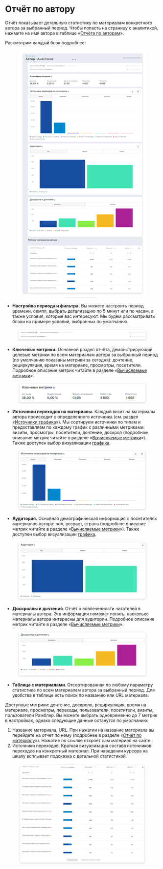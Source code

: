 # Отчёт по автору

Отчёт показывает детальную статистику по материалам конкретного автора за выбранный период. Чтобы попасть на страницу с аналитикой, нажмите на имя автора в таблице «[Отчёта по авторам](otchyot-po-avtoram.md)».

Рассмотрим каждый блок подробнее:

<figure><img src="../../../.gitbook/assets/1 (11).png" alt=""><figcaption></figcaption></figure>

* **Настройка периода и фильтра.** Вы можете настроить период времени, семпл, выбрать детализацию по 5 минут или по часам, а также условия, которые вас интересуют. Мы будем рассматривать блоки на примере условий, выбранных по умолчанию.

<figure><img src="../../../.gitbook/assets/2 (13).png" alt=""><figcaption></figcaption></figure>

* **Ключевые метрики.** Основной раздел отчёта, демонстрирующий целевые метрики по всем материалам автора за выбранный период (по умолчанию показаны метрики за сегодня): дочтение, рециркуляция, время на материале, просмотры, посетители. Подробное описание метрик читайте в разделе «[Вычисляемые метрики](../../metriki-analitiki/vychislyaemye-metriki.md)».

<figure><img src="../../../.gitbook/assets/3 (11).png" alt=""><figcaption></figcaption></figure>

* **Источники переходов на материалы.** Каждый визит на материалы автора происходит с определенного источника (см. раздел «[Источники трафика](../bazovye-otchety/istochniki.md)»). Мы сортируем источники по типам и предоставляем по каждому график с различными метриками: визиты, просмотры, посетители, дочтение, доскрол (подробное описание метрик читайте в разделе «[Вычисляемые метрики](../../metriki-analitiki/vychislyaemye-metriki.md)»). Также доступен выбор визуализации [графика](../../instrumenty-analitiki/grafiki-i-tablicy.md).

<figure><img src="../../../.gitbook/assets/4 (10).png" alt=""><figcaption></figcaption></figure>

* **Аудитория.** Основная демографическая информация о посетителях материалов автора: пол, возраст, страна (подробное описание метрик читайте в разделе «[Вычисляемые метрики](../../metriki-analitiki/vychislyaemye-metriki.md)»). Также доступен выбор визуализации [графика](../../instrumenty-analitiki/grafiki-i-tablicy.md).

<figure><img src="../../../.gitbook/assets/12.png" alt=""><figcaption></figcaption></figure>

* **Доскроллы и дочтения**. Отчёт о вовлеченности читателей в материалы автора. Эта информация поможет понять, насколько материалы автора интересны для аудитории. Подробное описание метрик читайте в разделе «[Вычисляемые метрики](../../metriki-analitiki/vychislyaemye-metriki.md)».

<figure><img src="../../../.gitbook/assets/6 (6).png" alt=""><figcaption></figcaption></figure>

* **Таблица с материалами**. Отсортированная по любому параметру статистика по всем материалам автора за выбранный период. Для удобства в таблице есть поиск по названию или URL материала.

Доступные метрики: дочтение, доскролл, рециркуляция, время на материале, просмотры, переходы, пользователи, посетители, визиты, пользователи Рамблер. Вы можете выбрать одновременно до 7 метрик в настройках, однако следующие данные останутся по умолчанию:

1. Название материала, URL. При нажатии на название материала вы перейдете на отчет по нему (подробнее в разделе «[Отчёт по материалу](otchyot-po-materialu.md)»). Нажатие по ссылке откроет сам материал на сайте.
2. Источники переходов. Краткая визуализация состава источников переходов на конкретный материал. При наведении курсора на шкалу всплывает подсказка с детальной статистикой.

<figure><img src="../../../.gitbook/assets/7 (3).png" alt=""><figcaption></figcaption></figure>
